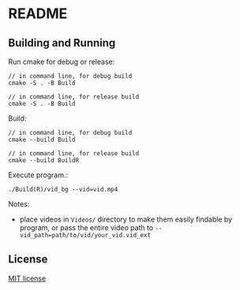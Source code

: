 # README


## Building and Running

Run cmake for debug or release:

```
// in command line, for debug build
cmake -S . -B Build

// in command line, for release build
cmake -S . -B Build
```

Build:

```
// in command line, for debug build
cmake --build Build

// in command line, for release build
cmake --build BuildR
```

Execute program.:

```
./Build(R)/vid_bg --vid=vid.mp4
```

Notes:
- place videos in `Videos/` directory to make them easily findable by program, or pass the entire video path to `--vid_path=path/to/vid/your_vid.vid_ext`


## License

[MIT license](https://opensource.org/licenses/MIT)


























